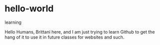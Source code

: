 # hello-world
learning


Hello Humans,
Brittani here, and I am just trying to learn Github to get the hang of it to use it in future classes for websites and such.
